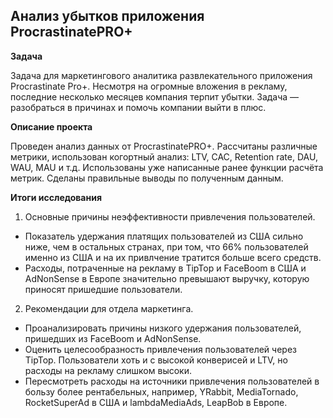 ## Анализ убытков приложения ProcrastinatePRO+


**Задача**   

Задача для маркетингового аналитика развлекательного приложения Procrastinate Pro+. Несмотря на огромные вложения в рекламу, последние несколько месяцев компания терпит убытки. Задача — разобраться в причинах и помочь компании выйти в плюс.

**Описание проекта**

Проведен анализ данных от ProcrastinatePRO+.
Рассчитаны различные метрики, использован когортный анализ: LTV, CAC, Retention rate, DAU, WAU, MAU и т.д. Использованы уже написанные ранее функции расчёта метрик. Сделаны правильные выводы по полученным данным.

**Итоги исследования**

1. Основные причины неэффективности привлечения пользователей.
- Показатель удержания платящих пользователей из США сильно ниже, чем в остальных странах, при том, что 66% пользователей именно из США и на их привлчение тратится больше всего средств.
- Расходы, потраченные на рекламу в TipTop и FaceBoom в США и AdNonSense в Европе значительно превышают выручку, которую приносят пришедшие пользователи.
2. Рекомендации для отдела маркетинга.
- Проанализировать причины низкого удержания пользователей, пришедших из FaceBoom и AdNonSense.
- Оценить целесообразность привлечения пользователей через TipTop. Пользователи хоть и с высокой конверисей и LTV, но расходы на рекламу слишком высоки.
- Пересмотреть расходы на источники привлечения пользователей в бользу более рентабельных, например, YRabbit, MediaTornado, RocketSuperAd в США и lambdaMediaAds, LeapBob в Европе.
